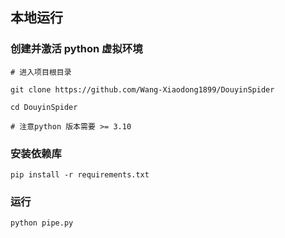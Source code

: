 ## 本地运行

### 创建并激活 python 虚拟环境
```shell
# 进入项目根目录

git clone https://github.com/Wang-Xiaodong1899/DouyinSpider

cd DouyinSpider

# 注意python 版本需要 >= 3.10
```

### 安装依赖库
```shell
pip install -r requirements.txt
```

### 运行
```shell
python pipe.py
```